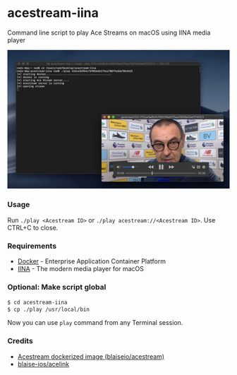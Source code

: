 # acestream-iina
Command line script to play Ace Streams on macOS using IINA media player

<p align="center">
	<img src="demo.png">
</p>

### Usage
Run `./play <Acestream ID>` or `./play acestream://<Acestream ID>`. Use CTRL+C to close.

### Requirements
- [Docker](https://www.docker.com) - Enterprise Application Container Platform
- [IINA](https://iina.io) - The modern media player for macOS

### Optional: Make script global
```
$ cd acestream-iina
$ cp ./play /usr/local/bin
```
Now you can use `play` command from any Terminal session.

### Credits
- [Acestream dockerized image (blaiseio/acestream)](https://hub.docker.com/r/blaiseio/acestream)
- [blaise-ios/acelink](https://github.com/blaise-io/acelink)